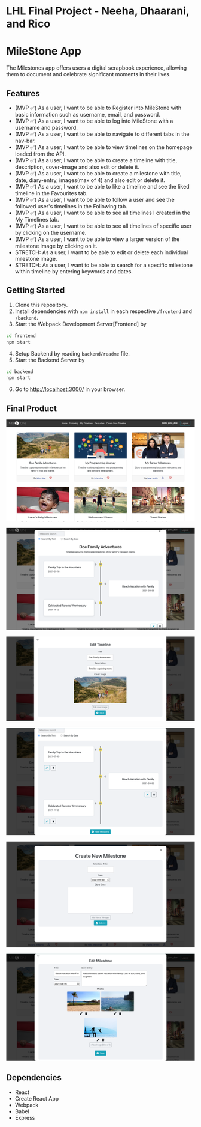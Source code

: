# LHL Final Project - Neeha, Dhaarani, and Rico

# MileStone App

The Milestones app offers users a digital scrapbook experience, allowing them to document and celebrate significant moments in their lives.

## Features

- (MVP ✅) As a user, I want to be able to Register into MileStone with basic information such as username, email, and password.
- (MVP ✅) As a user, I want to be able to log into MileStone with a username and password.
- (MVP ✅) As a user, I want to be able to navigate to different tabs in the nav-bar.
- (MVP ✅) As a user, I want to be able to view timelines on the homepage loaded from the API.
- (MVP ✅) As a user, I want to be able to create a timeline with title, description, cover-image and also edit or delete it.
- (MVP ✅) As a user, I want to be able to create a milestone with title, date, diary-entry, images(max of 4) and also edit or delete it.
- (MVP ✅) As a user, I want to be able to like a timeline and see the liked timeline in the Favourites tab.
- (MVP ✅) As a user, I want to be able to follow a user and see the followed user's timelines in the Following tab.
- (MVP ✅) As a user, I want to be able to see all timelines I created in the My Timelines tab.
- (MVP ✅) As a user, I want to be able to see all timelines of specific user by clicking on the username.
- (MVP ✅) As a user, I want to be able to view a larger version of the milestone image by clicking on it.
- STRETCH: As a user, I want to be able to edit or delete each individual milestone image.
- STRETCH: As a user, I want to be able to search for a specific milestone within timeline by entering keywords and dates.

## Getting Started

1. Clone this repository.
2. Install dependencies with `npm install` in each respective `/frontend` and `/backend`.
3. Start the Webpack Development Server[Frontend] by

```sh
cd frontend
npm start
```

4. Setup Backend by reading `backend/readme` file.
5. Start the Backend Server by

```sh
cd backend
npm start
```

6. Go to <http://localhost:3000/> in your browser.

## Final Product

![./Screenshots/HomePage.png](https://github.com/sudhaarani/Milestone/blob/master/Screenshots/HomePage.png)

![./Screenshots/Timeline_View_Page.png](https://github.com/sudhaarani/Milestone/blob/master/Screenshots/Timeline_View_Page.png)

![./Screenshots/Edit_Timeline_Page1.png](https://github.com/sudhaarani/Milestone/blob/master/Screenshots/Edit_Timeline_Page1.png)

![./Screenshots/Edit_Timeline_Page2.png](https://github.com/sudhaarani/Milestone/blob/master/Screenshots/Edit_Timeline_Page2.png)

![./Screenshots/Create_Milestone_Page.png](https://github.com/sudhaarani/Milestone/blob/master/Screenshots/Create_Milestone_Page.png)

![./Screenshots/Milestone_Edit_Page.png](https://github.com/sudhaarani/Milestone/blob/master/Screenshots/Milestone_Edit_Page.png)

## Dependencies

- React
- Create React App
- Webpack
- Babel
- Express

